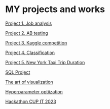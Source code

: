# __MY projects and works__

[Project 1. Job analysis](https://github.com/VolodinAlex/alekaran/tree/AlekaranDS/Project%201.%20Job%20analysis)<br>

[Project 2. AB testing](https://github.com/VolodinAlex/alekaran/tree/AlekaranDS/Project%202.%20AB%20testing)

[Project 3. Kaggle competition](https://github.com/VolodinAlex/alekaran/tree/AlekaranDS/Project%203.%20Kaggle%20competition)<br>

[Project 4. Classification](https://github.com/VolodinAlex/alekaran/tree/AlekaranDS/Project%204.%20Classification)<br>

[Project 5. New York Taxi Trip Duration](https://github.com/VolodinAlex/alekaran/tree/AlekaranDS/Project%205.%20New%20York%20Taxi#project-5-new-york-city-taxi-trip-duration)

[SQL Project](https://github.com/VolodinAlex/alekaran/tree/AlekaranDS/SQL%20Project#sql-project)

[The art of visualization](https://github.com/VolodinAlex/alekaran/tree/AlekaranDS/The%20art%20of%20visualization)<br>

[Hyperparameter optiization](https://github.com/VolodinAlex/alekaran/tree/AlekaranDS/Hyperparameter%20optimization)<br>

[Hackathon CUP IT 2023](https://github.com/VolodinAlex/alekaran/tree/AlekaranDS/Hackathon.%20Cup%20IT%202023)<br>

[]()<br>
